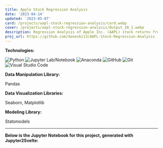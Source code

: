 ```yaml
---
title: Apple Stock Regression Analysis
date: '2023-04-14'
updated: '2023-05-07'
card: /projects/aapl-stock-regression-analysis/card.webp
cover: /projects/aapl-stock-regression-analysis/Output_10_1.webp
description: Regression Analysis of Apple Inc. (AAPL) stock returns from 2017 to 2022
proj_url: https://github.com/daneski13/AAPL-Stock-Regression-Analysis
---
```


<script>
    import Anchor from '$lib/components/markdown/Anchor.svelte';
    import Regression from '$lib/components/projects/aapl-stock-regression-analysis/Regression.svelte';

    const alt_text = ["Residual Plots", "Apple Security Characteristics Line"];
    const path_prefix = '/projects/aapl-stock-regression-analysis/';
</script>

**Technologies:**

![Python](https://img.shields.io/badge/python-3670A0?style=for-the-badge&logo=python&logoColor=ffdd54)
![Jupyter Lab/Notebook](https://img.shields.io/badge/jupyter-%23FA0F00.svg?style=for-the-badge&logo=jupyter&logoColor=white)
![Anaconda](https://img.shields.io/badge/Anaconda-%2344A833.svg?style=for-the-badge&logo=anaconda&logoColor=white)
![GitHub](https://img.shields.io/badge/github-%23121011.svg?style=for-the-badge&logo=github&logoColor=white)
![Git](https://img.shields.io/badge/git-%23F05033.svg?style=for-the-badge&logo=git&logoColor=white)
![Visual Studio Code](https://img.shields.io/badge/Visual%20Studio%20Code-0078d7.svg?style=for-the-badge&logo=visual-studio-code&logoColor=white)

**Data Manipulation Library:**

Pandas

**Data Visualization Libraries:**

Seaborn, Matplotlib

**Modeling Library:**

Statsmodels

---

**Below is the Jupyter Notebook for this project, generated with <Anchor href="/projects/jupyter2svelte">Jupyter2Svelte</Anchor>:**

<section>
    <Regression img_path_prefix={path_prefix} img_alt_text={alt_text} />
</section>
